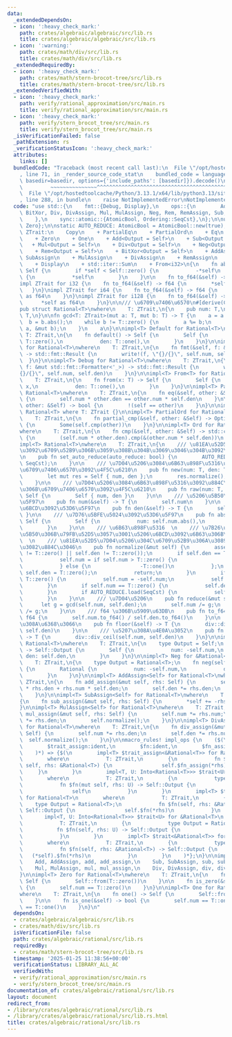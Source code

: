 ```yaml
---
data:
  _extendedDependsOn:
  - icon: ':heavy_check_mark:'
    path: crates/algebraic/algebraic/src/lib.rs
    title: crates/algebraic/algebraic/src/lib.rs
  - icon: ':warning:'
    path: crates/math/div/src/lib.rs
    title: crates/math/div/src/lib.rs
  _extendedRequiredBy:
  - icon: ':heavy_check_mark:'
    path: crates/math/stern-brocot-tree/src/lib.rs
    title: crates/math/stern-brocot-tree/src/lib.rs
  _extendedVerifiedWith:
  - icon: ':heavy_check_mark:'
    path: verify/rational_approximation/src/main.rs
    title: verify/rational_approximation/src/main.rs
  - icon: ':heavy_check_mark:'
    path: verify/stern_brocot_tree/src/main.rs
    title: verify/stern_brocot_tree/src/main.rs
  _isVerificationFailed: false
  _pathExtension: rs
  _verificationStatusIcon: ':heavy_check_mark:'
  attributes:
    links: []
  bundledCode: "Traceback (most recent call last):\n  File \"/opt/hostedtoolcache/Python/3.13.1/x64/lib/python3.13/site-packages/onlinejudge_verify/documentation/build.py\"\
    , line 71, in _render_source_code_stat\n    bundled_code = language.bundle(stat.path,\
    \ basedir=basedir, options={'include_paths': [basedir]}).decode()\n          \
    \         ~~~~~~~~~~~~~~~^^^^^^^^^^^^^^^^^^^^^^^^^^^^^^^^^^^^^^^^^^^^^^^^^^^^^^^^^^^^^^^^^^\n\
    \  File \"/opt/hostedtoolcache/Python/3.13.1/x64/lib/python3.13/site-packages/onlinejudge_verify/languages/rust.py\"\
    , line 288, in bundle\n    raise NotImplementedError\nNotImplementedError\n"
  code: "use std::{\n    fmt::{Debug, Display},\n    ops::{\n        Add, AddAssign,\
    \ BitXor, Div, DivAssign, Mul, MulAssign, Neg, Rem, RemAssign, Sub, SubAssign,\n\
    \    },\n    sync::atomic::{AtomicBool, Ordering::SeqCst},\n};\n\nuse algebraic::{One,\
    \ Zero};\n\nstatic AUTO_REDUCE: AtomicBool = AtomicBool::new(true);\n\npub trait\
    \ ZTrait:\n    Copy\n    + PartialEq\n    + PartialOrd\n    + Eq\n    + Ord\n\
    \    + Zero\n    + One\n    + Add<Output = Self>\n    + Sub<Output = Self>\n \
    \   + Mul<Output = Self>\n    + Div<Output = Self>\n    + Neg<Output = Self>\n\
    \    + Rem<Output = Self>\n    + BitXor<Output = Self>\n    + AddAssign\n    +\
    \ SubAssign\n    + MulAssign\n    + DivAssign\n    + RemAssign\n    + Debug\n\
    \    + Display\n    + std::iter::Sum\n    + From<i32>\n{\n    fn abs(&self) ->\
    \ Self {\n        if *self < Self::zero() {\n            -*self\n        } else\
    \ {\n            *self\n        }\n    }\n\n    fn to_f64(&self) -> f64;\n}\n\n\
    impl ZTrait for i32 {\n    fn to_f64(&self) -> f64 {\n        *self as f64\n \
    \   }\n}\nimpl ZTrait for i64 {\n    fn to_f64(&self) -> f64 {\n        *self\
    \ as f64\n    }\n}\nimpl ZTrait for i128 {\n    fn to_f64(&self) -> f64 {\n  \
    \      *self as f64\n    }\n}\n\n/// \u6709\u7406\u6570\n#[derive(Clone, Copy)]\n\
    pub struct Rational<T>\nwhere\n    T: ZTrait,\n{\n    pub num: T,\n    pub den:\
    \ T,\n}\n\nfn gcd<T: ZTrait>(mut a: T, mut b: T) -> T {\n    a = a.abs();\n  \
    \  b = b.abs();\n    while b != T::zero() {\n        a %= b;\n        std::mem::swap(&mut\
    \ a, &mut b);\n    }\n    a\n}\n\nimpl<T> Default for Rational<T>\nwhere\n   \
    \ T: ZTrait,\n{\n    fn default() -> Self {\n        Self {\n            num:\
    \ T::zero(),\n            den: T::one(),\n        }\n    }\n}\n\nimpl<T> Display\
    \ for Rational<T>\nwhere\n    T: ZTrait,\n{\n    fn fmt(&self, f: &mut std::fmt::Formatter<'_>)\
    \ -> std::fmt::Result {\n        write!(f, \"{}/{}\", self.num, self.den)\n  \
    \  }\n}\n\nimpl<T> Debug for Rational<T>\nwhere\n    T: ZTrait,\n{\n    fn fmt(&self,\
    \ f: &mut std::fmt::Formatter<'_>) -> std::fmt::Result {\n        write!(f, \"\
    {}/{}\", self.num, self.den)\n    }\n}\n\nimpl<T> From<T> for Rational<T>\nwhere\n\
    \    T: ZTrait,\n{\n    fn from(x: T) -> Self {\n        Self {\n            num:\
    \ x,\n            den: T::one(),\n        }\n    }\n}\n\nimpl<T> PartialEq for\
    \ Rational<T>\nwhere\n    T: ZTrait,\n{\n    fn eq(&self, other: &Self) -> bool\
    \ {\n        self.num * other.den == other.num * self.den\n    }\n\n    fn ne(&self,\
    \ other: &Self) -> bool {\n        !(self == other)\n    }\n}\n\nimpl<T> Eq for\
    \ Rational<T> where T: ZTrait {}\n\nimpl<T> PartialOrd for Rational<T>\nwhere\n\
    \    T: ZTrait,\n{\n    fn partial_cmp(&self, other: &Self) -> Option<std::cmp::Ordering>\
    \ {\n        Some(self.cmp(other))\n    }\n}\n\nimpl<T> Ord for Rational<T>\n\
    where\n    T: ZTrait,\n{\n    fn cmp(&self, other: &Self) -> std::cmp::Ordering\
    \ {\n        (self.num * other.den).cmp(&(other.num * self.den))\n    }\n}\n\n\
    impl<T> Rational<T>\nwhere\n    T: ZTrait,\n{\n    /// \u81EA\u52D5\u7D04\u5206\
    \u3092\u6709\u52B9\u306B\u3059\u308B\u304B\u3069\u3046\u304B\u3092\u8A2D\u5B9A\
    \n    pub fn set_auto_reduce(auto_reduce: bool) {\n        AUTO_REDUCE.store(auto_reduce,\
    \ SeqCst);\n    }\n\n    /// \u7D04\u5206\u3084\u6B63\u898F\u5316\u3092\u884C\u3044\
    \u6709\u7406\u6570\u3092\u4F5C\u6210\n    pub fn new(num: T, den: T) -> Self {\n\
    \        let mut res = Self { num, den };\n        res.normalize();\n        res\n\
    \    }\n\n    /// \u7D04\u5206\u3084\u6B63\u898F\u5316\u3092\u884C\u308F\u305A\
    \u306B\u6709\u7406\u6570\u3092\u4F5C\u6210\n    pub fn raw(num: T, den: T) ->\
    \ Self {\n        Self { num, den }\n    }\n\n    /// \u5206\u5B50\u3092\u53D6\
    \u5F97\n    pub fn num(&self) -> T {\n        self.num\n    }\n\n    /// \u5206\
    \u6BCD\u3092\u53D6\u5F97\n    pub fn den(&self) -> T {\n        self.den\n   \
    \ }\n\n    /// \u7D76\u5BFE\u5024\u3092\u53D6\u5F97\n    pub fn abs(&self) ->\
    \ Self {\n        Self {\n            num: self.num.abs(),\n            den: self.den,\n\
    \        }\n    }\n\n    /// \u6B63\u898F\u5316  \n    /// \u7B26\u53F7\u3092\u5206\
    \u5B50\u306B\u79FB\u52D5\u3057\u3001\u5206\u6BCD\u3092\u6B63\u306B\u3059\u308B\
    \  \n    /// \u81EA\u52D5\u7D04\u5206\u304C\u6709\u52B9\u306A\u3089\u7D04\u5206\
    \u3082\u884C\u3046\n    pub fn normalize(&mut self) {\n        assert!(self.num\
    \ != T::zero() || self.den != T::zero());\n        if self.den == T::zero() {\n\
    \            self.num = if self.num > T::zero() {\n                T::one()\n\
    \            } else {\n                -T::one()\n            };\n           \
    \ self.den = T::zero();\n            return;\n        }\n        if self.den <\
    \ T::zero() {\n            self.num = -self.num;\n            self.den = -self.den;\n\
    \        }\n        if self.num == T::zero() {\n            self.den = T::one();\n\
    \        }\n        if AUTO_REDUCE.load(SeqCst) {\n            self.reduce();\n\
    \        }\n    }\n\n    /// \u7D04\u5206\n    pub fn reduce(&mut self) {\n  \
    \      let g = gcd(self.num, self.den);\n        self.num /= g;\n        self.den\
    \ /= g;\n    }\n\n    /// f64 \u306B\u5909\u63DB\n    pub fn to_f64(&self) ->\
    \ f64 {\n        self.num.to_f64() / self.den.to_f64()\n    }\n\n    /// \u5207\
    \u308A\u6368\u3066\n    pub fn floor(&self) -> T {\n        div::div_floor(self.num,\
    \ self.den)\n    }\n\n    /// \u5207\u308A\u4E0A\u3052\n    pub fn ceil(&self)\
    \ -> T {\n        div::div_ceil(self.num, self.den)\n    }\n}\n\nimpl<T> Neg for\
    \ Rational<T>\nwhere\n    T: ZTrait,\n{\n    type Output = Self;\n    fn neg(self)\
    \ -> Self::Output {\n        Self {\n            num: -self.num,\n           \
    \ den: self.den,\n        }\n    }\n}\n\nimpl<T> Neg for &Rational<T>\nwhere\n\
    \    T: ZTrait,\n{\n    type Output = Rational<T>;\n    fn neg(self) -> Self::Output\
    \ {\n        Rational {\n            num: -self.num,\n            den: self.den,\n\
    \        }\n    }\n}\n\nimpl<T> AddAssign<Self> for Rational<T>\nwhere\n    T:\
    \ ZTrait,\n{\n    fn add_assign(&mut self, rhs: Self) {\n        self.num = self.num\
    \ * rhs.den + rhs.num * self.den;\n        self.den *= rhs.den;\n        self.normalize();\n\
    \    }\n}\n\nimpl<T> SubAssign<Self> for Rational<T>\nwhere\n    T: ZTrait,\n\
    {\n    fn sub_assign(&mut self, rhs: Self) {\n        *self += -rhs;\n    }\n\
    }\n\nimpl<T> MulAssign<Self> for Rational<T>\nwhere\n    T: ZTrait,\n{\n    fn\
    \ mul_assign(&mut self, rhs: Self) {\n        self.num *= rhs.num;\n        self.den\
    \ *= rhs.den;\n        self.normalize();\n    }\n}\n\nimpl<T> DivAssign<Self>\
    \ for Rational<T>\nwhere\n    T: ZTrait,\n{\n    fn div_assign(&mut self, rhs:\
    \ Self) {\n        self.num *= rhs.den;\n        self.den *= rhs.num;\n      \
    \  self.normalize();\n    }\n}\n\nmacro_rules! impl_ops {\n    ($(\n        $trait:ident,\n\
    \        $trait_assign:ident,\n        $fn:ident,\n        $fn_assign:ident,\n\
    \    )*) => {$(\n        impl<T> $trait_assign<&Rational<T>> for Rational<T>\n\
    \        where\n            T: ZTrait,\n        {\n            fn $fn_assign(&mut\
    \ self, rhs: &Rational<T>) {\n                self.$fn_assign(*rhs);\n       \
    \     }\n        }\n        impl<T, U: Into<Rational<T>>> $trait<U> for Rational<T>\n\
    \        where\n            T: ZTrait,\n        {\n            type Output = Rational<T>;\n\
    \            fn $fn(mut self, rhs: U) -> Self::Output {\n                self.$fn_assign(rhs.into());\n\
    \                self\n            }\n        }\n        impl<T> $trait<&Rational<T>>\
    \ for Rational<T>\n        where\n            T: ZTrait,\n        {\n        \
    \    type Output = Rational<T>;\n            fn $fn(self, rhs: &Rational<T>) ->\
    \ Self::Output {\n                self.$fn(*rhs)\n            }\n        }\n \
    \       impl<T, U: Into<Rational<T>>> $trait<U> for &Rational<T>\n        where\n\
    \            T: ZTrait,\n        {\n            type Output = Rational<T>;\n \
    \           fn $fn(self, rhs: U) -> Self::Output {\n                (*self).$fn(rhs.into())\n\
    \            }\n        }\n        impl<T> $trait<&Rational<T>> for &Rational<T>\n\
    \        where\n            T: ZTrait,\n        {\n            type Output = Rational<T>;\n\
    \            fn $fn(self, rhs: &Rational<T>) -> Self::Output {\n             \
    \   (*self).$fn(*rhs)\n            }\n        }\n    )*};\n}\n\nimpl_ops! {\n\
    \    Add, AddAssign, add, add_assign,\n    Sub, SubAssign, sub, sub_assign,\n\
    \    Mul, MulAssign, mul, mul_assign,\n    Div, DivAssign, div, div_assign,\n\
    }\n\nimpl<T> Zero for Rational<T>\nwhere\n    T: ZTrait,\n{\n    fn zero() ->\
    \ Self {\n        Self::from(T::zero())\n    }\n\n    fn is_zero(&self) -> bool\
    \ {\n        self.num == T::zero()\n    }\n}\n\nimpl<T> One for Rational<T>\n\
    where\n    T: ZTrait,\n{\n    fn one() -> Self {\n        Self::from(T::one())\n\
    \    }\n\n    fn is_one(&self) -> bool {\n        self.num == T::one() && self.den\
    \ == T::one()\n    }\n}\n"
  dependsOn:
  - crates/algebraic/algebraic/src/lib.rs
  - crates/math/div/src/lib.rs
  isVerificationFile: false
  path: crates/algebraic/rational/src/lib.rs
  requiredBy:
  - crates/math/stern-brocot-tree/src/lib.rs
  timestamp: '2025-01-25 11:38:56+00:00'
  verificationStatus: LIBRARY_ALL_AC
  verifiedWith:
  - verify/rational_approximation/src/main.rs
  - verify/stern_brocot_tree/src/main.rs
documentation_of: crates/algebraic/rational/src/lib.rs
layout: document
redirect_from:
- /library/crates/algebraic/rational/src/lib.rs
- /library/crates/algebraic/rational/src/lib.rs.html
title: crates/algebraic/rational/src/lib.rs
---
```

